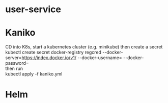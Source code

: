 # user-service

# Kaniko

CD into K8s, start a kubernetes cluster (e.g. minikube) then create a secret<br/>
kubectl create secret docker-registry regcred --docker-server=https://index.docker.io/v1/ --docker-username=<your-name> --docker-password=<your-pword><br/>
then run<br/>
kubectl apply -f kaniko.yml<br/>

# Helm

